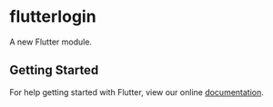 # flutterlogin

A new Flutter module.

## Getting Started

For help getting started with Flutter, view our online
[documentation](https://flutter.dev/).
